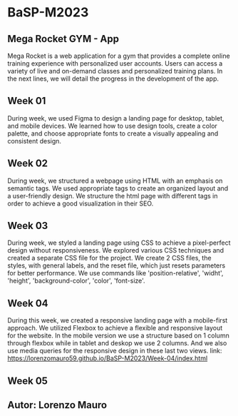 # BaSP-M2023

## Mega Rocket GYM - App
Mega Rocket is a web application for a gym that provides a complete online training experience with personalized user accounts. Users can access a variety of live and on-demand classes and personalized training plans. In the next lines, we will detail the progress in the development of the app.

## Week 01
During week, we used Figma to design a landing page for desktop, tablet, and mobile devices. We learned how to use design tools, create a color palette, and choose appropriate fonts to create a visually appealing and consistent design.

## Week 02
During week, we structured a webpage using HTML with an emphasis on semantic tags. We used appropriate tags to create an organized layout and a user-friendly design. We structure the html page with different tags in order to achieve a good visualization in their SEO.

## Week 03
During week, we styled a landing page using CSS to achieve a pixel-perfect design without responsiveness. We explored various CSS techniques and created a separate CSS file for the project. We create 2 CSS files, the styles, with general labels, and the reset file, which just resets parameters for better performance. We use commands like 'position-relative', 'widht', 'height', 'background-color', 'color', 'font-size'.

## Week 04
During this week, we created a responsive landing page with a mobile-first approach. We utilized Flexbox to achieve a flexible and responsive layout for the website. In the mobile version we use a structure based on 1 column through flexbox while in tablet and deskop we use 2 columns. And we also use media queries for the responsive design in these last two views.
link: https://lorenzomauro59.github.io/BaSP-M2023/Week-04/index.html 

## Week 05


## Autor: Lorenzo Mauro